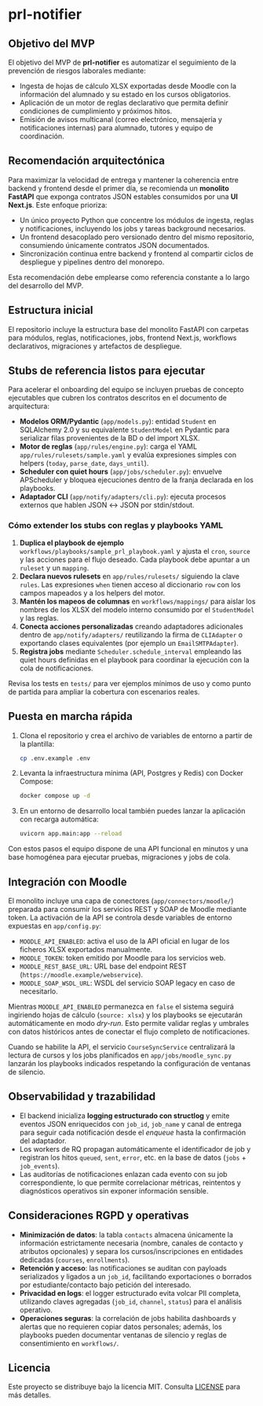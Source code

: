 # prl-notifier

## Objetivo del MVP

El objetivo del MVP de **prl-notifier** es automatizar el seguimiento de la prevención de riesgos laborales mediante:

- Ingesta de hojas de cálculo XLSX exportadas desde Moodle con la información del alumnado y su estado en los cursos obligatorios.
- Aplicación de un motor de reglas declarativo que permita definir condiciones de cumplimiento y próximos hitos.
- Emisión de avisos multicanal (correo electrónico, mensajería y notificaciones internas) para alumnado, tutores y equipo de coordinación.

## Recomendación arquitectónica

Para maximizar la velocidad de entrega y mantener la coherencia entre backend y frontend desde el primer día, se recomienda un **monolito FastAPI** que exponga contratos JSON estables consumidos por una **UI Next.js**. Este enfoque prioriza:

- Un único proyecto Python que concentre los módulos de ingesta, reglas y notificaciones, incluyendo los jobs y tareas background necesarios.
- Un frontend desacoplado pero versionado dentro del mismo repositorio, consumiendo únicamente contratos JSON documentados.
- Sincronización continua entre backend y frontend al compartir ciclos de despliegue y pipelines dentro del monorepo.

Esta recomendación debe emplearse como referencia constante a lo largo del desarrollo del MVP.

## Estructura inicial

El repositorio incluye la estructura base del monolito FastAPI con carpetas para módulos, reglas, notificaciones, jobs, frontend Next.js, workflows declarativos, migraciones y artefactos de despliegue.

## Stubs de referencia listos para ejecutar

Para acelerar el onboarding del equipo se incluyen pruebas de concepto ejecutables que cubren los contratos descritos en el documento de arquitectura:

- **Modelos ORM/Pydantic** (`app/models.py`): entidad `Student` en SQLAlchemy 2.0 y su equivalente `StudentModel` en Pydantic para serializar filas provenientes de la BD o del import XLSX.
- **Motor de reglas** (`app/rules/engine.py`): carga el YAML `app/rules/rulesets/sample.yaml` y evalúa expresiones simples con helpers (`today`, `parse_date`, `days_until`).
- **Scheduler con quiet hours** (`app/jobs/scheduler.py`): envuelve APScheduler y bloquea ejecuciones dentro de la franja declarada en los playbooks.
- **Adaptador CLI** (`app/notify/adapters/cli.py`): ejecuta procesos externos que hablen JSON ↔ JSON por stdin/stdout.

### Cómo extender los stubs con reglas y playbooks YAML

1. **Duplica el playbook de ejemplo** `workflows/playbooks/sample_prl_playbook.yaml` y ajusta el `cron`, `source` y las acciones para el flujo deseado. Cada playbook debe apuntar a un `ruleset` y un `mapping`.
2. **Declara nuevos rulesets** en `app/rules/rulesets/` siguiendo la clave `rules`. Las expresiones `when` tienen acceso al diccionario `row` con los campos mapeados y a los helpers del motor.
3. **Mantén los mapeos de columnas** en `workflows/mappings/` para aislar los nombres de los XLSX del modelo interno consumido por el `StudentModel` y las reglas.
4. **Conecta acciones personalizadas** creando adaptadores adicionales dentro de `app/notify/adapters/` reutilizando la firma de `CLIAdapter` o exportando clases equivalentes (por ejemplo un `EmailSMTPAdapter`).
5. **Registra jobs** mediante `Scheduler.schedule_interval` empleando las quiet hours definidas en el playbook para coordinar la ejecución con la cola de notificaciones.

Revisa los tests en `tests/` para ver ejemplos mínimos de uso y como punto de partida para ampliar la cobertura con escenarios reales.

## Puesta en marcha rápida

1. Clona el repositorio y crea el archivo de variables de entorno a partir de la plantilla:

   ```bash
   cp .env.example .env
   ```

2. Levanta la infraestructura mínima (API, Postgres y Redis) con Docker Compose:

   ```bash
   docker compose up -d
   ```

3. En un entorno de desarrollo local también puedes lanzar la aplicación con recarga automática:

   ```bash
   uvicorn app.main:app --reload
   ```

Con estos pasos el equipo dispone de una API funcional en minutos y una base homogénea para ejecutar pruebas, migraciones y jobs de cola.

## Integración con Moodle

El monolito incluye una capa de conectores (`app/connectors/moodle/`) preparada para consumir los servicios REST y SOAP de Moodle mediante token. La activación de la API se controla desde variables de entorno expuestas en `app/config.py`:

- `MOODLE_API_ENABLED`: activa el uso de la API oficial en lugar de los ficheros XLSX exportados manualmente.
- `MOODLE_TOKEN`: token emitido por Moodle para los servicios web.
- `MOODLE_REST_BASE_URL`: URL base del endpoint REST (`https://moodle.example/webservice`).
- `MOODLE_SOAP_WSDL_URL`: WSDL del servicio SOAP legacy en caso de necesitarlo.

Mientras `MOODLE_API_ENABLED` permanezca en `false` el sistema seguirá ingiriendo hojas de cálculo (`source: xlsx`) y los playbooks se ejecutarán automáticamente en modo *dry-run*. Esto permite validar reglas y umbrales con datos históricos antes de conectar el flujo completo de notificaciones.

Cuando se habilite la API, el servicio `CourseSyncService` centralizará la lectura de cursos y los jobs planificados en `app/jobs/moodle_sync.py` lanzarán los playbooks indicados respetando la configuración de ventanas de silencio.

## Observabilidad y trazabilidad

- El backend inicializa **logging estructurado con structlog** y emite eventos JSON enriquecidos con `job_id`, `job_name` y canal de entrega para seguir cada notificación desde el _enqueue_ hasta la confirmación del adaptador.
- Los workers de RQ propagan automáticamente el identificador de job y registran los hitos `queued`, `sent`, `error`, etc. en la base de datos (`jobs` + `job_events`).
- Las auditorías de notificaciones enlazan cada evento con su job correspondiente, lo que permite correlacionar métricas, reintentos y diagnósticos operativos sin exponer información sensible.

## Consideraciones RGPD y operativas

- **Minimización de datos**: la tabla `contacts` almacena únicamente la información estrictamente necesaria (nombre, canales de contacto y atributos opcionales) y separa los cursos/inscripciones en entidades dedicadas (`courses`, `enrollments`).
- **Retención y acceso**: las notificaciones se auditan con payloads serializados y ligados a un `job_id`, facilitando exportaciones o borrados por estudiante/contacto bajo petición del interesado.
- **Privacidad en logs**: el logger estructurado evita volcar PII completa, utilizando claves agregadas (`job_id`, `channel`, `status`) para el análisis operativo.
- **Operaciones seguras**: la correlación de jobs habilita dashboards y alertas que no requieren copiar datos personales; además, los playbooks pueden documentar ventanas de silencio y reglas de consentimiento en `workflows/`.

## Licencia

Este proyecto se distribuye bajo la licencia MIT. Consulta [LICENSE](LICENSE) para más detalles.
